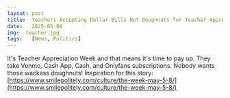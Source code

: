 ```yaml
---
layout: post
title:  Teachers Accepting Dollar Bills Not Doughnuts for Teacher Appreciation Week
date:   2025-05-08
img:  teacher.jpg
tags:   [News, Politics]
---
```


It's Teacher Appreciation Week and that means it's time to pay up. They take Venmo, Cash App, Cash, and Onlyfans subscriptions. Nobody wants those wackass doughnuts!
Inspiration for this story: [https://www.smilepolitely.com/culture/the-week-may-5-8/](https://www.smilepolitely.com/culture/the-week-may-5-8/)
